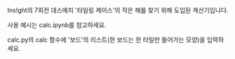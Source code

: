 Ins!ght의 7회전 데스매치 '타일링 케이스'의 작은 해를 찾기 위해 도입된 계산기입니다.

사용 예시는 calc.ipynb를 참고하세요.

calc.py의 calc 함수에 '보드'의 리스트(한 보드는 한 타일만 들어가는 모양)을 입력하세요.
